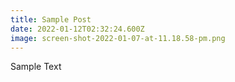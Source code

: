 ```yaml
---
title: Sample Post
date: 2022-01-12T02:32:24.600Z
image: screen-shot-2022-01-07-at-11.18.58-pm.png
---
```

Sample Text